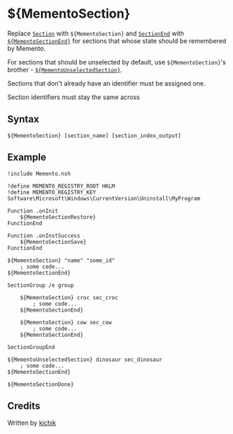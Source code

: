 # ${MementoSection}

Replace [`Section`][1] with `${MementoSection}` and [`SectionEnd`][2] with [`${MementoSectionEnd}`][3]
for sections that whose state should be remembered by Memento.

For sections that should be unselected by default, use `${MementoSection}`'s
brother - [`${MementoUnselectedSection}`][4].

Sections that don't already have an identifier must be assigned one.

Section identifiers must stay the same across

## Syntax

    ${MementoSection} [section_name] [section_index_output]

## Example

    !include Memento.nsh

    !define MEMENTO_REGISTRY_ROOT HKLM
    !define MEMENTO_REGISTRY_KEY Software\Microsoft\Windows\CurrentVersion\Uninstall\MyProgram

    Function .onInit
        ${MementoSectionRestore}
    FunctionEnd

    Function .onInstSuccess
        ${MementoSectionSave}
    FunctionEnd

    ${MementoSection} "name" "some_id"
        ; some code...
    ${MementoSectionEnd}

    SectionGroup /e group

        ${MementoSection} croc sec_croc
            ; some code...
        ${MementoSectionEnd}

        ${MementoSection} cow sec_cow
            ; some code...
        ${MementoSectionEnd}

    SectionGroupEnd

    ${MementoUnselectedSection} dinosaur sec_dinosaur
        ; some code...
    ${MementoSectionEnd}

    ${MementoSectionDone}

## Credits

Written by [kichik][5]

[1]: ../../Commands/Section.md
[2]: ../../Commands/SectionEnd.md
[3]: MementoSectionEnd.md
[4]: MementoUnselectedSection.md
[5]: http://nsis.sourceforge.net/User:Kichik
